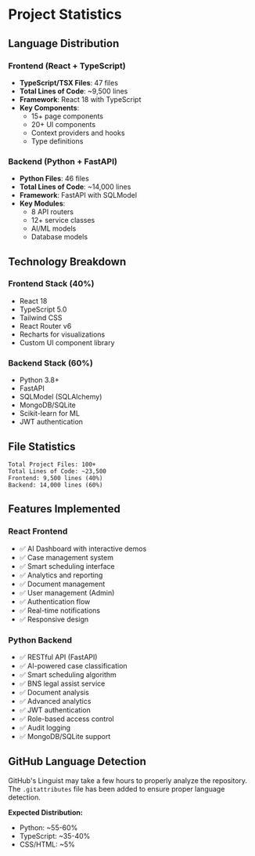 # Project Statistics

## Language Distribution

### Frontend (React + TypeScript)
- **TypeScript/TSX Files**: 47 files
- **Total Lines of Code**: ~9,500 lines
- **Framework**: React 18 with TypeScript
- **Key Components**: 
  - 15+ page components
  - 20+ UI components
  - Context providers and hooks
  - Type definitions

### Backend (Python + FastAPI)
- **Python Files**: 46 files
- **Total Lines of Code**: ~14,000 lines
- **Framework**: FastAPI with SQLModel
- **Key Modules**:
  - 8 API routers
  - 12+ service classes
  - AI/ML models
  - Database models

## Technology Breakdown

### Frontend Stack (40%)
- React 18
- TypeScript 5.0
- Tailwind CSS
- React Router v6
- Recharts for visualizations
- Custom UI component library

### Backend Stack (60%)
- Python 3.8+
- FastAPI
- SQLModel (SQLAlchemy)
- MongoDB/SQLite
- Scikit-learn for ML
- JWT authentication

## File Statistics

```
Total Project Files: 100+
Total Lines of Code: ~23,500
Frontend: 9,500 lines (40%)
Backend: 14,000 lines (60%)
```

## Features Implemented

### React Frontend
- ✅ AI Dashboard with interactive demos
- ✅ Case management system
- ✅ Smart scheduling interface
- ✅ Analytics and reporting
- ✅ Document management
- ✅ User management (Admin)
- ✅ Authentication flow
- ✅ Real-time notifications
- ✅ Responsive design

### Python Backend
- ✅ RESTful API (FastAPI)
- ✅ AI-powered case classification
- ✅ Smart scheduling algorithm
- ✅ BNS legal assist service
- ✅ Document analysis
- ✅ Advanced analytics
- ✅ JWT authentication
- ✅ Role-based access control
- ✅ Audit logging
- ✅ MongoDB/SQLite support

## GitHub Language Detection

GitHub's Linguist may take a few hours to properly analyze the repository. The `.gitattributes` file has been added to ensure proper language detection.

**Expected Distribution:**
- Python: ~55-60%
- TypeScript: ~35-40%
- CSS/HTML: ~5%
